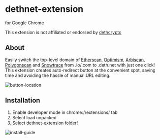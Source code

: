 # dethnet-extension
for Google Chrome

This extension is not affiliated or endorsed by [dethcrypto](https://github.com/dethcrypto)

## About

Easily switch the top-level domain of [Etherscan](https://etherscan.io/), [Optimism](https://optimistic.etherscan.io/), [Arbiscan](https://arbiscan.io/), [Polygonscan](https://polygonscan.com/) and [Snowtrace](https://snowtrace.io/)  from .io/.com to .deth.net with just one click! This extension creates auto-redirect button at the convenient spot, saving time and avoiding the hassle of manual URL editing.

![button-location](https://github.com/jakaSajovic/dethnet-extension/assets/104037623/0bb90e41-78e2-4843-9a24-d20abe0a7be5)


## Installation

1. Enable developer mode in chrome://extensions/ tab
2. Select load unpacked
3. Select dethnet-extension folder!


![install-guide](https://user-images.githubusercontent.com/104037623/212373564-4f6f6511-c410-4de2-8758-dafc90a3683d.png)

